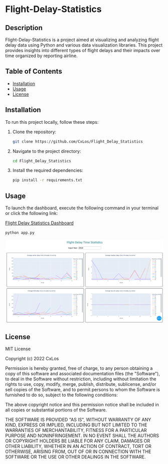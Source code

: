 # Flight-Delay-Statistics

## Description

Flight-Delay-Statistics is a project aimed at visualizing and analyzing flight delay data using Python and various data visualization libraries. This project provides insights into different types of flight delays and their impacts over time organized by reporting airline.

## Table of Contents 
	
- [Installation](#installation)
- [Usage](#usage)
- [License](#license)

## Installation

To run this project locally, follow these steps:

1. Clone the repository:
    ```bash
    git clone https://github.com/CxLos/Flight_Delay_Statistics
    ```
2. Navigate to the project directory:
    ```bash
    cd Flight_Delay_Statistics
    ```
3. Install the required dependencies:
    ```bash
    pip install -r requirements.txt
    ```

## Usage

To launch the dashboard, execute the following command in your terminal or click the following link:

[Flight Delay Statistics Dashboard](https://flight-delay-statistics-b070eee730f6.herokuapp.com/)

```bash
python app.py
```

![Preview](./screenshots/Screenshot-1005.png)

## License

MIT License

Copyright (c) 2022 CxLos

Permission is hereby granted, free of charge, to any person obtaining a copy
of this software and associated documentation files (the "Software"), to deal
in the Software without restriction, including without limitation the rights
to use, copy, modify, merge, publish, distribute, sublicense, and/or sell
copies of the Software, and to permit persons to whom the Software is
furnished to do so, subject to the following conditions:

The above copyright notice and this permission notice shall be included in all
copies or substantial portions of the Software.

THE SOFTWARE IS PROVIDED "AS IS", WITHOUT WARRANTY OF ANY KIND, EXPRESS OR
IMPLIED, INCLUDING BUT NOT LIMITED TO THE WARRANTIES OF MERCHANTABILITY,
FITNESS FOR A PARTICULAR PURPOSE AND NONINFRINGEMENT. IN NO EVENT SHALL THE
AUTHORS OR COPYRIGHT HOLDERS BE LIABLE FOR ANY CLAIM, DAMAGES OR OTHER
LIABILITY, WHETHER IN AN ACTION OF CONTRACT, TORT OR OTHERWISE, ARISING FROM,
OUT OF OR IN CONNECTION WITH THE SOFTWARE OR THE USE OR OTHER DEALINGS IN THE
SOFTWARE.